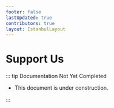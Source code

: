 ```yaml
---
footer: false
lastUpdated: true
contributors: true
layout: IstanbulLayout
---
```


# Support Us

::: tip Documentation Not Yet Completed

- This document is under construction.

:::